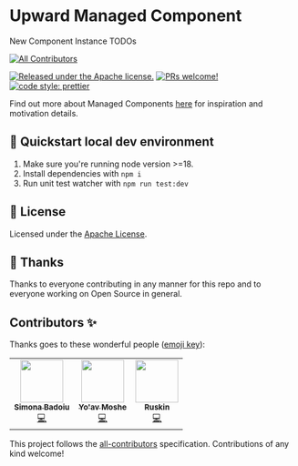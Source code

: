 # Upward Managed Component

New Component Instance TODOs

<!-- ALL-CONTRIBUTORS-BADGE:START - Do not remove or modify this section -->

[![All Contributors](https://img.shields.io/badge/all_contributors-3-orange.svg?style=flat-square)](#contributors-)

<!-- ALL-CONTRIBUTORS-BADGE:END -->

[![Released under the Apache license.](https://img.shields.io/badge/license-apache-blue.svg)](./LICENSE)
[![PRs welcome!](https://img.shields.io/badge/PRs-welcome-brightgreen.svg)](./CONTRIBUTING.md)
[![code style: prettier](https://img.shields.io/badge/code_style-prettier-ff69b4.svg?style=flat-square)](https://github.com/prettier/prettier)

Find out more about Managed Components [here](https://blog.cloudflare.com/zaraz-open-source-managed-components-and-webcm/) for inspiration and motivation details.

## 🚀 Quickstart local dev environment

1. Make sure you're running node version >=18.
2. Install dependencies with `npm i`
3. Run unit test watcher with `npm run test:dev`

## 📝 License

Licensed under the [Apache License](./LICENSE).

## 💜 Thanks

Thanks to everyone contributing in any manner for this repo and to everyone working on Open Source in general.

## Contributors ✨

Thanks goes to these wonderful people ([emoji key](https://allcontributors.org/docs/en/emoji-key)):

<!-- ALL-CONTRIBUTORS-LIST:START - Do not remove or modify this section -->
<!-- prettier-ignore-start -->
<!-- markdownlint-disable -->
<table>
  <tr>
    <td align="center"><a href="https://github.com/simonabadoiu"><img src="https://avatars.githubusercontent.com/u/1610123?v=4?s=75" width="75px;" alt=""/><br /><sub><b>Simona Badoiu</b></sub></a><br /><a href="https://github.com/managed-components/@managed-components/upward/commits?author=simonabadoiu" title="Code">💻</a></td>
    <td align="center"><a href="https://yoavmoshe.com/about"><img src="https://avatars.githubusercontent.com/u/55081?v=4?s=75" width="75px;" alt=""/><br /><sub><b>Yo'av Moshe</b></sub></a><br /><a href="https://github.com/managed-components/@managed-components/upward/commits?author=bjesus" title="Code">💻</a></td>
    <td align="center"><a href="https://github.com/jonnyparris"><img src="https://avatars.githubusercontent.com/u/6400000?v=4?s=75" width="75px;" alt=""/><br /><sub><b>Ruskin</b></sub></a><br /><a href="https://github.com/managed-components/@managed-components/upward/commits?author=jonnyparris" title="Code">💻</a></td>
  </tr>
</table>

<!-- markdownlint-restore -->
<!-- prettier-ignore-end -->

<!-- ALL-CONTRIBUTORS-LIST:END -->

This project follows the [all-contributors](https://github.com/all-contributors/all-contributors) specification. Contributions of any kind welcome!
